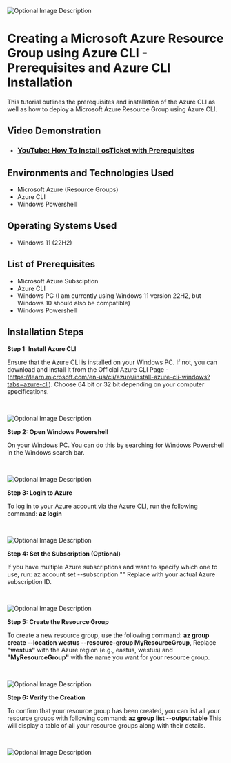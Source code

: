 <p align="center">


</p>
<p>

![Optional Image Description](https://i.imgur.com/2jcBIlK.jpeg)


</p>
<p>


<h1> Creating a Microsoft Azure Resource Group using Azure CLI - Prerequisites and Azure CLI  Installation</h1>
This tutorial outlines the prerequisites and installation of the Azure CLI as well as how to deploy a Microsoft Azure Resource Group using Azure CLI. <br />


<h2>Video Demonstration</h2>

- ### [YouTube: How To Install osTicket with Prerequisites](https://www.youtube.com)

<h2>Environments and Technologies Used</h2>

- Microsoft Azure (Resource Groups)
- Azure CLI
- Windows Powershell

<h2>Operating Systems Used </h2>

- Windows 11</b> (22H2)

<h2>List of Prerequisites</h2>

- Microsoft Azure Subsciption
- Azure CLI 
- Windows PC (I am currently using Windows 11 version 22H2, but Windows 10 should also be compatible)
- Windows Powershell 

<h2>Installation Steps</h2>

<p>

</p>
<p>

  **Step 1: Install Azure CLI**

Ensure that the Azure CLI is installed on your Windows PC. If not, you can download and install it from the Official Azure CLI Page - (https://learn.microsoft.com/en-us/cli/azure/install-azure-cli-windows?tabs=azure-cli). Choose 64 bit or 32 bit depending on your computer specifications.


</p>
<br />

<p>
 
![Optional Image Description](https://i.imgur.com/LmCIM39.png)

</p>
<p>

  **Step 2: Open Windows Powershell**

On your Windows PC. You can do this by searching for Windows Powershell in the Windows search bar.
</p>
<br />

<p>

 ![Optional Image Description](https://i.imgur.com/RmdfPOI.png)

</p>
<p>

**Step 3: Login to Azure**

To log in to your Azure account via the Azure CLI, run the following command:
**az login**


</p>
<br />

<p>

![Optional Image Description](https://i.imgur.com/tEQYdV2.png)


</p>
<p>

**Step 4: Set the Subscription (Optional)**

If you have multiple Azure subscriptions and want to specify which one to use, run:
az account set --subscription "<Your-Subscription-Id>"
Replace <Your-Subscription-Id> with your actual Azure subscription ID.



</p>
<br />

<p>

![Optional Image Description](https://i.imgur.com/zZUyuOF.png)

</p>
<p>

**Step 5: Create the Resource Group**

To create a new resource group, use the following command: **az group create --location westus --resource-group MyResourceGroup**,
Replace **"westus"** with the Azure region (e.g., eastus, westus) and **"MyResourceGroup"** with the name you want for your resource group.


</p>
<br />

<p>

 ![Optional Image Description](https://i.imgur.com/WyoAhk8.png)

</p>
<p>

**Step 6: Verify the Creation**

To confirm that your resource group has been created, you can list all your resource groups with  following command:
**az group list --output table**
This will display a table of all your resource groups along with their details.

</p>
<br />

<p>

 ![Optional Image Description](https://i.imgur.com/lQ589qG.png)

</p>
<p>
